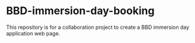 # BBD-immersion-day-booking
This repository is for a collaboration project to create a BBD immersion day application web page.
